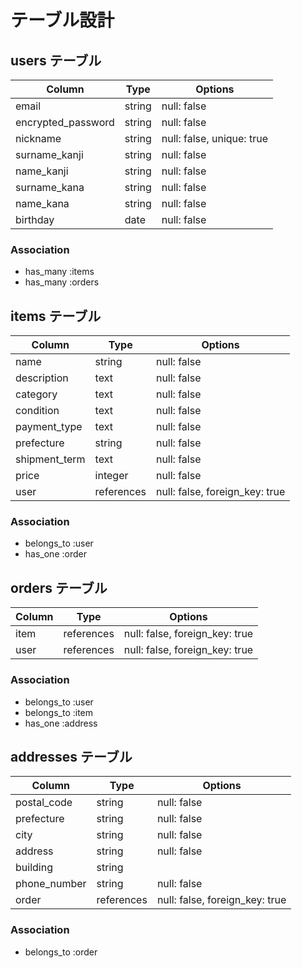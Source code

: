 # テーブル設計

## users テーブル

| Column             | Type    | Options                   |
| ------------------ | ------- | ------------------------- |
| email              | string  | null: false               |
| encrypted_password | string  | null: false               |
| nickname           | string  | null: false, unique: true |
| surname_kanji      | string  | null: false               |
| name_kanji         | string  | null: false               |
| surname_kana       | string  | null: false               |
| name_kana          | string  | null: false               |
| birthday           | date    | null: false               |

### Association

- has_many :items
- has_many :orders

## items テーブル

| Column        | Type       | Options                       |
| ------------- | ---------- | ----------------------------- |
| name          | string     | null: false                   |
| description   | text       | null: false                   |
| category      | text       | null: false                   |
| condition     | text       | null: false                   |
| payment_type  | text       | null: false                   |
| prefecture    | string     | null: false                   |
| shipment_term | text       | null: false                   |
| price         | integer    | null: false                   |
| user          | references | null: false, foreign_key: true|

### Association

- belongs_to :user
- has_one :order

## orders テーブル

| Column  | Type       | Options                        |
| ------- | ---------- | ------------------------------ |
| item    | references | null: false, foreign_key: true |
| user    | references | null: false, foreign_key: true |

### Association

- belongs_to :user
- belongs_to :item
- has_one :address

## addresses テーブル

| Column       | Type       | Options                        |
| ------------ | ---------- | ------------------------------ |
| postal_code  | string     | null: false                    |
| prefecture   | string     | null: false                    |
| city         | string     | null: false                    |
| address      | string     | null: false                    |
| building     | string     |                                |
| phone_number | string     | null: false                    |
| order        | references | null: false, foreign_key: true |

### Association

- belongs_to :order


